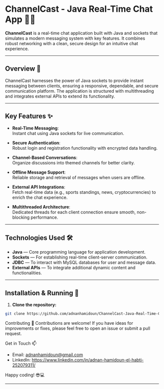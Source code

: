 # ChannelCast - Java Real-Time Chat App 🚀💬

**ChannelCast** is a real-time chat application built with Java and sockets that simulates a modern messaging system with key features. It combines robust networking with a clean, secure design for an intuitive chat experience.

---

## Overview 📖

ChannelCast harnesses the power of Java sockets to provide instant messaging between clients, ensuring a responsive, dependable, and secure communication platform. The application is structured with multithreading and integrates external APIs to extend its functionality.

---

## Key Features ✨

- **Real-Time Messaging**:  
  Instant chat using Java sockets for live communication.

- **Secure Authentication**:  
  Robust login and registration functionality with encrypted data handling.

- **Channel-Based Conversations**:  
  Organize discussions into themed channels for better clarity.

- **Offline Message Support**:  
  Reliable storage and retrieval of messages when users are offline.

- **External API Integrations**:  
  Fetch real-time data (e.g., sports standings, news, cryptocurrencies) to enrich the chat experience.

- **Multithreaded Architecture**:  
  Dedicated threads for each client connection ensure smooth, non-blocking performance.

---

## Technologies Used 🛠️

- **Java** — Core programming language for application development.
- **Sockets** — For establishing real-time client-server communication.
- **JDBC** — To interact with MySQL databases for user and message data.
- **External APIs** — To integrate additional dynamic content and functionalities.

---

## Installation & Running 🚀

1. **Clone the repository:**
 ```bash
 git clone https://github.com/adnanhamidoun/ChannelCast-Java-Real-Time-Chat-App.git
 ```

Contributing 🤝
Contributions are welcome! If you have ideas for improvements or fixes, please feel free to open an issue or submit a pull request.

Get in Touch 📫
- Email: adnanhamidoun@gmail.com
- LinkedIn: https://www.linkedin.com/in/adnan-hamidoun-el-habti-252079311/


Happy coding! 😎💻

---


   
